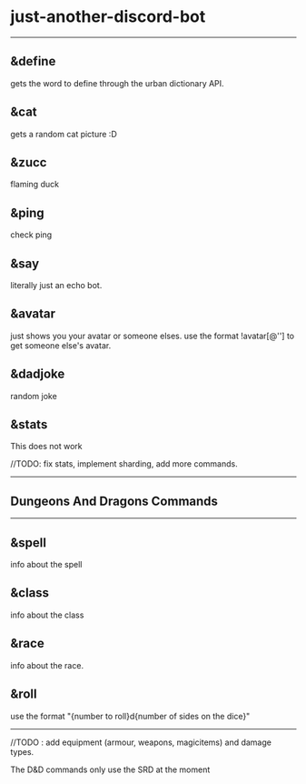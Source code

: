 # just-another-discord-bot
***

## &define 
gets the word to define through the urban dictionary API.

## &cat
gets a random cat picture :D

## &zucc 
flaming duck

## &ping 
check ping

## &say 
literally just an echo bot.

## &avatar 
just shows you your avatar or someone elses. use the format !avatar[@''] to get someone else's avatar.

## &dadjoke
random joke

## &stats
This does not work

//TODO: fix stats, implement sharding, add more commands.
***
## Dungeons And Dragons Commands
***
## &spell <spell name>
info about the spell

## &class <spell name>
info about the class
  
## &race <spell name>
info about the race. 

## &roll <args>
use the format "{number to roll}d{number of sides on the dice}" 

***

//TODO : add equipment (armour, weapons, magicitems) and damage types.

The D&D commands only use the SRD at the moment

